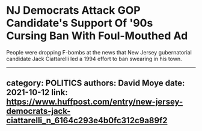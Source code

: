 # NJ Democrats Attack GOP Candidate's Support Of '90s Cursing Ban With Foul-Mouthed Ad

People were dropping F-bombs at the news that New Jersey gubernatorial candidate Jack Ciattarelli led a 1994 effort to ban swearing in his town.

---
category: POLITICS
authors: David Moye
date: 2021-10-12
link: https://www.huffpost.com/entry/new-jersey-democrats-jack-ciattarelli_n_6164c293e4b0fc312c9a89f2
---
